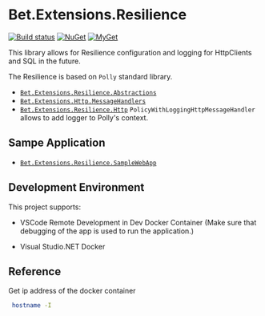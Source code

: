 # Bet.Extensions.Resilience

[![Build status](https://ci.appveyor.com/api/projects/status/tmqs7xbq1aqee3md/branch/master?svg=true)](https://ci.appveyor.com/project/kdcllc/bet-extensions-resilience/branch/master)
[![NuGet](https://img.shields.io/nuget/v/Bet.Extensions.Resilience.Http.svg)](https://www.nuget.org/packages?q=Bet.Extensions.Resilience.Http)
[![MyGet](https://img.shields.io/myget/kdcllc/v/Bet.Extensions.Resilience.Http.svg?label=myget)](https://www.myget.org/F/kdcllc/api/v2)

This library allows for Resilience configuration and logging for HttpClients and SQL in the future.

The Resilience is based on `Polly` standard library.

- [`Bet.Extensions.Resilience.Abstractions`](./src/Bet.Extensions.Resilience.Abstractions/README.md)
- [`Bet.Extensions.Http.MessageHandlers`](./src/Bet.Extensions.Http.MessageHandlers/README.md)
- [`Bet.Extensions.Resilience.Http`](./src/Bet.Extensions.Resilience.Http/README.md)
     `PolicyWithLoggingHttpMessageHandler` allows to add logger to Polly's context.

## Sampe Application

- [`Bet.Extensions.Resilience.SampleWebApp`](./src/Bet.Extensions.Resilience.SampleWebApp/README.md)

## Development Environment

This project supports:

- VSCode Remote Development in Dev Docker Container (Make sure that debugging of the app is used to run the application.)

- Visual Studio.NET Docker

## Reference

Get ip address of the docker container
```bash
 hostname -I
```